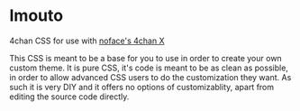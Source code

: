 Imouto
======

4chan CSS for use with [noface's 4chan X](http://ihavenoface.github.io/4chan-x/)


This CSS is meant to be a base for you to use in order to create your own custom theme. It is pure CSS, it's code is meant to be as clean as possible, in order to allow advanced CSS users to do the customization they want. As such it is very DIY and it offers no options of customizablity, apart from editing the source code directly.
